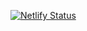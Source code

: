 [![Netlify Status](https://api.netlify.com/api/v1/badges/ed2cc601-37f8-41c1-82bb-5066ac7f5dc9/deploy-status)](https://app.netlify.com/sites/affectionate-saha-ddbfd6/deploys)